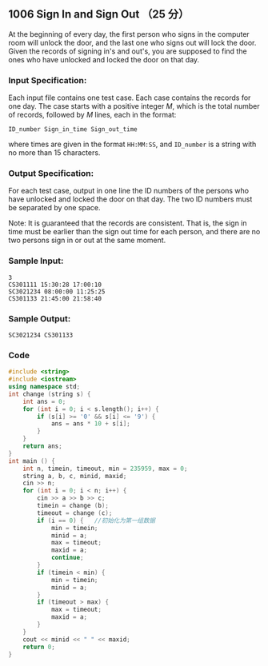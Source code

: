 ## 1006 Sign In and Sign Out （25 分）

At the beginning of every day, the first person who signs in the computer room will unlock the door, and the last one who signs out will lock the door. Given the records of signing in's and out's, you are supposed to find the ones who have unlocked and locked the door on that day.

### Input Specification:

Each input file contains one test case. Each case contains the records for one day. The case starts with a positive integer *M*, which is the total number of records, followed by *M* lines, each in the format:

```
ID_number Sign_in_time Sign_out_time
```

where times are given in the format `HH:MM:SS`, and `ID_number` is a string with no more than 15 characters.

### Output Specification:

For each test case, output in one line the ID numbers of the persons who have unlocked and locked the door on that day. The two ID numbers must be separated by one space.

Note: It is guaranteed that the records are consistent. That is, the sign in time must be earlier than the sign out time for each person, and there are no two persons sign in or out at the same moment.

### Sample Input:

```in
3
CS301111 15:30:28 17:00:10
SC3021234 08:00:00 11:25:25
CS301133 21:45:00 21:58:40
```

### Sample Output:

```out
SC3021234 CS301133
```

### Code

```c++
#include <string>
#include <iostream>
using namespace std;
int change (string s) {
	int ans = 0;
	for (int i = 0; i < s.length(); i++) {
		if (s[i] >= '0' && s[i] <= '9') {
			ans = ans * 10 + s[i];
		}
	}
	return ans;
}
int main () {
	int n, timein, timeout, min = 235959, max = 0;
	string a, b, c, minid, maxid;
	cin >> n;
	for (int i = 0; i < n; i++) {
		cin >> a >> b >> c; 
		timein = change (b);
		timeout = change (c);
		if (i == 0) {	//初始化为第一组数据 
			min = timein;
			minid = a;
			max = timeout;
			maxid = a;
			continue;
		}
		if (timein < min) {
			min = timein;
			minid = a;
		}
		if (timeout > max) {
			max = timeout;
			maxid = a;
		}
	}
	cout << minid << " " << maxid;
	return 0;
}
```

